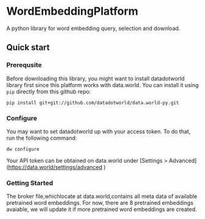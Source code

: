 # WordEmbeddingPlatform
A python library for word embedding query, selection and download.

## Quick start
### Prerequsite
Before downloading this library, you might want to install datadotworld library first since this platform works
with data.world.
You can install it using `pip`  directly from this github repo:
```
pip install git+git://github.com/datadotworld/data.world-py.git
```
### Configure
You may want to set datadotworld up with your access token.
To do that, run the following command:
```
dw configure
```
Your API token can be obtained on data.world under [Settings > Advanced]
(https://data.world/settings/advanced )

### Getting Started

The broker file,whichlocate at data.world,contains all meta data of available pretrained word embeddings.
For now, there are 8 pretrained embeddings avaiable, we will update it if more pretrained word embeddings are created.

